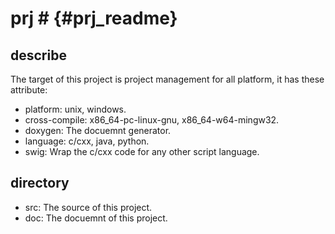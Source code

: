 # prj # {#prj_readme}

## describe
   The target of this project is project management for all platform,
   it has these attribute:
   + platform: unix, windows.
   + cross-compile: x86_64-pc-linux-gnu, x86_64-w64-mingw32.
   + doxygen: The docuemnt generator.
   + language: c/cxx, java, python.
   + swig: Wrap the c/cxx code for any other script language.

## directory
   - src: The source of this project.
   - doc: The docuemnt of this project.